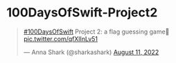 # 100DaysOfSwift-Project2

<blockquote class="twitter-tweet"><p lang="en" dir="ltr"><a href="https://twitter.com/hashtag/100DaysOfSwift?src=hash&amp;ref_src=twsrc%5Etfw">#100DaysOfSwift</a> Project 2: a flag guessing game🙂 <a href="https://t.co/qfXlInLv51">pic.twitter.com/qfXlInLv51</a></p>&mdash; Anna Shark (@sharkashark) <a href="https://twitter.com/sharkashark/status/1557625173506916355?ref_src=twsrc%5Etfw">August 11, 2022</a></blockquote> 
